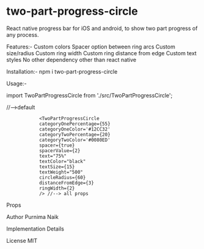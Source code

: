 # two-part-progress-circle

React native progress bar for iOS and android, to show two part progress of any process.

Features:-
Custom colors
Spacer option between ring arcs
Custom size/radius
Custom ring width
Custom ring distance from edge
Custom text styles
No other dependency other than react native

Installation:-
npm i two-part-progress-circle

Usage:-

import TwoPartProgressCircle from './src/TwoPartProgressCircle';

<TwoPartProgressCircle /> //-->default

                <TwoPartProgressCircle
                categoryOnePercentage={55}
                categoryOneColor='#12CC32'
                categoryTwoPercentage={20}
                categoryTwoColor='#0080ED'
                spacer={true}
                spacerValue={2}
                text="75%"
                textColor="black"
                textSize={15}
                textWeight="500"
                circleRadius={60}
                distanceFromEdge={3}
                ringWidth={2}
                /> //--> all props

Props

Author
Purnima Naik

Implementation Details


License
MIT
